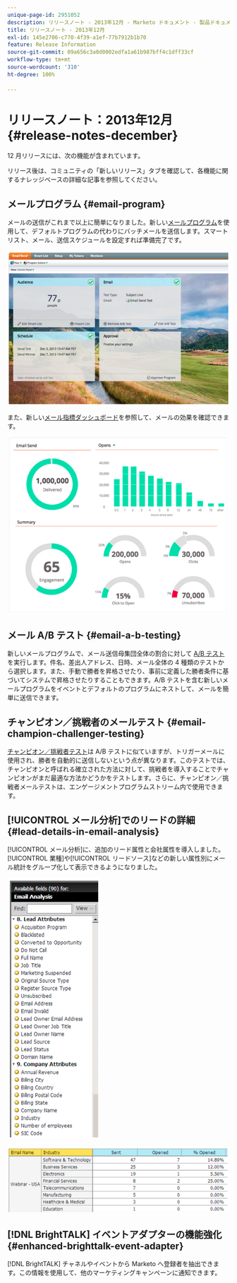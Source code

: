 ```yaml
---
unique-page-id: 2951052
description: リリースノート - 2013年12月 - Marketo ドキュメント - 製品ドキュメント
title: リリースノート - 2013年12月
exl-id: 145e2706-c770-4f39-a1ef-77b7912b1b70
feature: Release Information
source-git-commit: 09a656c3a0d0002edfa1a61b987bff4c1dff33cf
workflow-type: tm+mt
source-wordcount: '310'
ht-degree: 100%

---
```


# リリースノート：2013年12月 {#release-notes-december}

12 月リリースには、次の機能が含まれています。

リリース後は、コミュニティの「新しいリリース」タブを確認して、各機能に関するナレッジベースの詳細な記事を参照してください。

## メールプログラム {#email-program}

メールの送信がこれまで以上に簡単になりました。新しい[メールプログラム](/help/marketo/product-docs/email-marketing/email-programs/creating-an-email-program/understanding-email-programs.md)を使用して、デフォルトプログラムの代わりにバッチメールを送信します。スマートリスト、メール、送信スケジュールを設定すれば準備完了です。

![](assets/image2014-9-22-17-3a19-3a55.png)

また、新しい[メール指標ダッシュボード](/help/marketo/product-docs/email-marketing/email-programs/email-program-data/view-the-email-program-dashboard.md)を参照して、メールの効果を確認できます。

![](assets/image2014-9-22-17-3a20-3a14.png)

## メール A/B テスト {#email-a-b-testing}

新しいメールプログラムで、メール送信母集団全体の割合に対して [A/B テスト](/help/marketo/product-docs/email-marketing/email-programs/email-program-actions/email-test-a-b-test/add-an-a-b-test.md)を実行します。件名、差出人アドレス、日時、メール全体の 4 種類のテストから選択します。また、手動で勝者を昇格させたり、事前に定義した勝者条件に基づいてシステムで昇格させたりすることもできます。A/B テストを含む新しいメールプログラムをイベントとデフォルトのプログラムにネストして、メールを簡単に送信できます。

## チャンピオン／挑戦者のメールテスト {#email-champion-challenger-testing}

[チャンピオン／挑戦者テスト](/help/marketo/product-docs/email-marketing/general/functions-in-the-editor/email-tests-champion-challenger/add-an-email-champion-challenger.md)は A/B テストに似ていますが、トリガーメールに使用され、勝者を自動的に送信しないという点が異なります。このテストでは、チャンピオンと呼ばれる確立された方法に対して、挑戦者を導入することでチャンピオンがまだ最適な方法かどうかをテストします。さらに、チャンピオン／挑戦者メールテストは、エンゲージメントプログラムストリーム内で使用できます。

## [!UICONTROL メール分析]でのリードの詳細 {#lead-details-in-email-analysis}

[!UICONTROL メール分析]に、追加のリード属性と会社属性を導入しました。[!UICONTROL 業種]や[!UICONTROL リードソース]などの新しい属性別にメール統計をグループ化して表示できるようになりました。

![](assets/image2014-9-22-17-3a20-3a43.png)

![](assets/image2014-9-22-17-3a21-3a18.png)

## [!DNL BrightTALK] イベントアダプターの機能強化 {#enhanced-brighttalk-event-adapter}

[!DNL BrightTALK] チャネルやイベントから Marketo へ登録者を抽出できます。この情報を使用して、他のマーケティングキャンペーンに通知できます。
